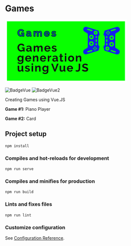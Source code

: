 # Games

![Banner](/banner.png)

![BadgeVue](https://img.shields.io/badge/Language-Vue.JS-brightgreen) 
![BadgeVue2](https://img.shields.io/badge/Work-In%20Progress-yellow)

Creating Games using Vue.JS

**Game #1:** Piano Player

**Game #2:** Card

## Project setup
```
npm install
```

### Compiles and hot-reloads for development
```
npm run serve
```

### Compiles and minifies for production
```
npm run build
```

### Lints and fixes files
```
npm run lint
```

### Customize configuration
See [Configuration Reference](https://cli.vuejs.org/config/).